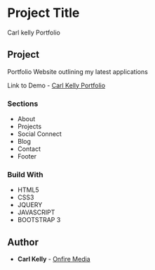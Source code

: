 # Project Title

Carl kelly Portfolio


## Project

Portfolio Website outlining my latest applications

Link to Demo - [Carl Kelly Portfolio](http://www.onfiremedia.co.uk/carlkelly)

### Sections

* About
* Projects
* Social Connect
* Blog
* Contact
* Footer

### Build With

* HTML5
* CSS3
* JQUERY
* JAVASCRIPT
* BOOTSTRAP 3

## Author

* **Carl Kelly** - [Onfire Media](http://www.onfiremedia.co.uk)


